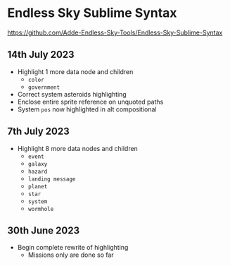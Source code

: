 # Endless Sky Sublime Syntax
<https://github.com/Adde-Endless-Sky-Tools/Endless-Sky-Sublime-Syntax>
## 14th July 2023
- Highlight 1 more data node and children
  - `color`
  - `government`
- Correct system asteroids highlighting
- Enclose entire sprite reference on unquoted paths
- System `pos` now highlighted in alt compositional
## 7th July 2023
- Highlight 8 more data nodes and children
  - `event`
  - `galaxy`
  - `hazard`
  - `landing message`
  - `planet`
  - `star`
  - `system`
  - `wormhole`
## 30th June 2023
- Begin complete rewrite of highlighting
  - Missions only are done so far